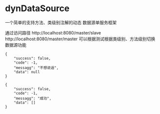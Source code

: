 # dynDataSource
一个简单的支持方法、类级别注解的动态 数据源单服务框架

通过访问路径
http://localhost:8080/master/slave
http://localhost:8080/master/master
可以根据测试根据类级别、方法级别切换数据源功能

```
{
    "success": false,
    "code": -1,
    "messagg": "不想说话",
    "data": null
}
```


```
{
    "success": false,
    "code": -1,
    "messagg": "成功",
    "data": []
}
```